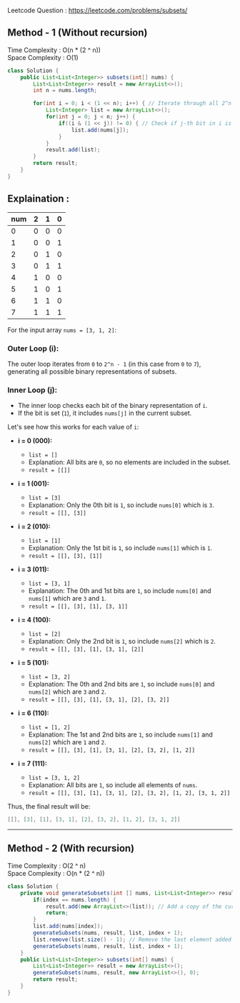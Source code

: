 Leetcode Question : https://leetcode.com/problems/subsets/
## Method - 1 (Without recursion) <br>
Time Complexity : O(n * (2 ^ n)) <br>
Space Complexity : O(1)
```java
class Solution {
    public List<List<Integer>> subsets(int[] nums) {
        List<List<Integer>> result = new ArrayList<>();
        int n = nums.length;

        for(int i = 0; i < (1 << n); i++) { // Iterate through all 2^n subsets
            List<Integer> list = new ArrayList<>();
            for(int j = 0; j < n; j++) {
                if((i & (1 << j)) != 0) { // Check if j-th bit in i is set
                    list.add(nums[j]);
                }
            }
            result.add(list);
        }
        return result;
    }
}

```
## Explaination :
| num | 2 | 1 | 0 |
|-----|---|---|---|
| 0   | 0 | 0 | 0 |
| 1   | 0 | 0 | 1 |
| 2   | 0 | 1 | 0 |
| 3   | 0 | 1 | 1 |
| 4   | 1 | 0 | 0 |
| 5   | 1 | 0 | 1 |
| 6   | 1 | 1 | 0 |
| 7   | 1 | 1 | 1 |

For the input array `nums = [3, 1, 2]`:

### Outer Loop (i):
The outer loop iterates from `0` to `2^n - 1` (in this case from `0` to `7`), generating all possible binary representations of subsets.

### Inner Loop (j):
- The inner loop checks each bit of the binary representation of `i`.
- If the bit is set (`1`), it includes `nums[j]` in the current subset.

Let's see how this works for each value of `i`:

- **i = 0 (000):**
  - `list = []`
  - Explanation: All bits are `0`, so no elements are included in the subset.
  - `result = [[]]`

- **i = 1 (001):**
  - `list = [3]`
  - Explanation: Only the 0th bit is `1`, so include `nums[0]` which is `3`.
  - `result = [[], [3]]`

- **i = 2 (010):**
  - `list = [1]`
  - Explanation: Only the 1st bit is `1`, so include `nums[1]` which is `1`.
  - `result = [[], [3], [1]]`

- **i = 3 (011):**
  - `list = [3, 1]`
  - Explanation: The 0th and 1st bits are `1`, so include `nums[0]` and `nums[1]` which are `3` and `1`.
  - `result = [[], [3], [1], [3, 1]]`

- **i = 4 (100):**
  - `list = [2]`
  - Explanation: Only the 2nd bit is `1`, so include `nums[2]` which is `2`.
  - `result = [[], [3], [1], [3, 1], [2]]`

- **i = 5 (101):**
  - `list = [3, 2]`
  - Explanation: The 0th and 2nd bits are `1`, so include `nums[0]` and `nums[2]` which are `3` and `2`.
  - `result = [[], [3], [1], [3, 1], [2], [3, 2]]`

- **i = 6 (110):**
  - `list = [1, 2]`
  - Explanation: The 1st and 2nd bits are `1`, so include `nums[1]` and `nums[2]` which are `1` and `2`.
  - `result = [[], [3], [1], [3, 1], [2], [3, 2], [1, 2]]`

- **i = 7 (111):**
  - `list = [3, 1, 2]`
  - Explanation: All bits are `1`, so include all elements of `nums`.
  - `result = [[], [3], [1], [3, 1], [2], [3, 2], [1, 2], [3, 1, 2]]`

Thus, the final result will be:

```java
[[], [3], [1], [3, 1], [2], [3, 2], [1, 2], [3, 1, 2]]
```
----   


## Method - 2 (With recursion) <br>
Time Complexity : O(2 ^ n) <br>
Space Complexity : O(n * (2 ^ n))
```java
class Solution {
    private void generateSubsets(int [] nums, List<List<Integer>> result, List<Integer> list, int index) {
        if(index == nums.length) {
            result.add(new ArrayList<>(list)); // Add a copy of the current list
            return;
        }
        list.add(nums[index]);
        generateSubsets(nums, result, list, index + 1);
        list.remove(list.size() - 1); // Remove the last element added
        generateSubsets(nums, result, list, index + 1);
    } 
    public List<List<Integer>> subsets(int[] nums) {
        List<List<Integer>> result = new ArrayList<>();
        generateSubsets(nums, result, new ArrayList<>(), 0);
        return result;
    }
}

```
